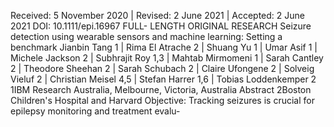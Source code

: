 Received: 5 November 2020 | Revised: 2 June 2021 | Accepted: 2 June 2021
DOI: 10.1111/epi.16967
FULL- LENGTH ORIGINAL RESEARCH
Seizure detection using wearable sensors and machine learning:
Setting a benchmark
Jianbin Tang 1 | Rima El Atrache 2 | Shuang Yu 1 | Umar Asif 1 |
Michele Jackson 2 | Subhrajit Roy 1,3 | Mahtab Mirmomeni 1 | Sarah Cantley 2 |
Theodore Sheehan 2 | Sarah Schubach 2 | Claire Ufongene 2 | Solveig Vieluf 2 |
Christian Meisel 4,5 | Stefan Harrer 1,6 | Tobias Loddenkemper 2
1IBM Research Australia, Melbourne,
Victoria, Australia Abstract
2Boston Children's Hospital and Harvard Objective: Tracking seizures is crucial for epilepsy monitoring and treatment evalu-